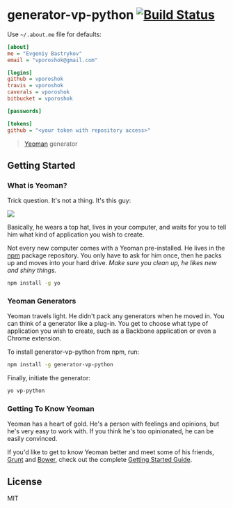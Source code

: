 # generator-vp-python [![Build Status](https://secure.travis-ci.org/vporoshok/generator-vp-python.png?branch=master)](https://travis-ci.org/vporoshok/generator-vp-python)

Use `~/.about.me` file for defaults:
```ini
[about]
me = "Evgeniy Bastrykov"
email = "vporoshok@gmail.com"

[logins]
github = vporoshok
travis = vporoshok
caverals = vporoshok
bitbucket = vporoshok

[passwords]

[tokens]
github = "<your token with repository access>"
```

> [Yeoman](http://yeoman.io) generator


## Getting Started

### What is Yeoman?

Trick question. It's not a thing. It's this guy:

![](http://i.imgur.com/JHaAlBJ.png)

Basically, he wears a top hat, lives in your computer, and waits for you to tell him what kind of application you wish to create.

Not every new computer comes with a Yeoman pre-installed. He lives in the [npm](https://npmjs.org) package repository. You only have to ask for him once, then he packs up and moves into your hard drive. *Make sure you clean up, he likes new and shiny things.*

```bash
npm install -g yo
```

### Yeoman Generators

Yeoman travels light. He didn't pack any generators when he moved in. You can think of a generator like a plug-in. You get to choose what type of application you wish to create, such as a Backbone application or even a Chrome extension.

To install generator-vp-python from npm, run:

```bash
npm install -g generator-vp-python
```

Finally, initiate the generator:

```bash
yo vp-python
```

### Getting To Know Yeoman

Yeoman has a heart of gold. He's a person with feelings and opinions, but he's very easy to work with. If you think he's too opinionated, he can be easily convinced.

If you'd like to get to know Yeoman better and meet some of his friends, [Grunt](http://gruntjs.com) and [Bower](http://bower.io), check out the complete [Getting Started Guide](https://github.com/yeoman/yeoman/wiki/Getting-Started).


## License

MIT
